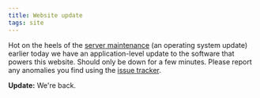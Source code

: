 ```yaml
---
title: Website update
tags: site
---
```


Hot on the heels of the [server maintenance](/blog/november-server-maintenance) (an operating system update) earlier today we have an application-level update to the software that powers this website. Should only be down for a few minutes. Please report any anomalies you find using the [issue tracker](/issues/).

**Update:** We're back.
